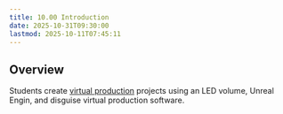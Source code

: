 ```yaml
---
title: 10.00 Introduction
date: 2025-10-31T09:30:00
lastmod: 2025-10-11T07:45:11
---
```


## Overview

Students create [virtual production](./10-00-virtual-production.md) projects using an LED volume, Unreal Engin, and disguise virtual production software.
